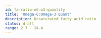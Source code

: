 ```yaml
---
id: fa-ratio-o6-o3-quantity
title: 'Omega-6:Omega-3 Quant'
description: Unsaturated fatty acid ratio
status: draft
range: 2.3 - 14.4
---
```


